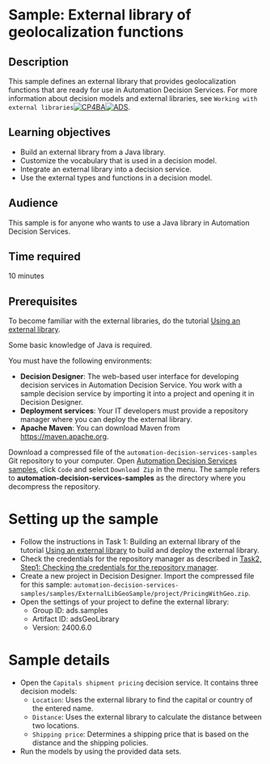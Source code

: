 # Sample: External library of geolocalization functions

## Description
This sample defines an external library that provides geolocalization functions that are ready for use in Automation Decision Services.
For more information about decision models and external libraries, see `Working with external libraries`[![CP4BA](/resources/cloudpak4ba.svg "IBM Cloud Pak for Business Automation")](https://www.ibm.com/docs/en/cloud-paks/cp-biz-automation/24.0.0?topic=data-working-external-libraries)[![ADS](/resources/ads.svg "IBM Automation Decision Services")](https://www.ibm.com/docs/en/ads/24.0.0?topic=data-working-external-libraries).

## Learning objectives
- Build an external library from a Java library.
- Customize the vocabulary that is used in a decision model.
- Integrate an external library into a decision service.
- Use the external types and functions in a decision model.

## Audience

This sample is for anyone who wants to use a Java library in Automation Decision Services.

## Time required

10 minutes

## Prerequisites

To become familiar with the external libraries, do the tutorial [Using an external library](../ExternalLibraryStartTutorial/README.md). 

Some basic knowledge of Java is required.

You must have the following environments:
- **Decision Designer**: The web-based user interface for developing decision services in Automation Decision Service. You work with a sample decision service by importing it into a project and opening it in Decision Designer.
- **Deployment services**: Your IT developers must provide a repository manager where you can deploy the external library.
- **Apache Maven**: You can download Maven from https://maven.apache.org.

Download a compressed file of the `automation-decision-services-samples` Git repository to your computer.
Open [Automation Decision Services samples](/../../), click `Code` and select `Download Zip` in the menu.
The sample refers to **automation-decision-services-samples** as the directory where you decompress the repository.

# Setting up the sample

- Follow the instructions in Task 1: Building an external library of the tutorial [Using an external library](../ExternalLibraryStartTutorial/README.md) to build and deploy the external library.
- Check the credentials for the repository manager as described in [Task2, Step1: Checking the credentials for the repository manager](../ExternalLibraryStartTutorial#optional-step-1-checking-the-credentials-for-the-repository-manager).
- Create a new project in Decision Designer. Import the compressed file for this sample: `automation-decision-services-samples/samples/ExternalLibGeoSample/project/PricingWithGeo.zip`.
- Open the settings of your project to define the external library:
  - Group ID: ads.samples
  - Artifact ID: adsGeoLibrary
  - Version: 2400.6.0
  
# Sample details

- Open the `Capitals shipment pricing` decision service. It contains three decision models:
   - `Location`: Uses the external library to find the capital or country of the entered name.
   - `Distance`: Uses the external library to calculate the distance between two locations.
   - `Shipping price`: Determines a shipping price that is based on the distance and the shipping policies.
- Run the models by using the provided data sets.

